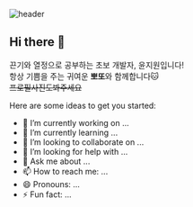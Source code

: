 ![header](https://capsule-render.vercel.app/api?type=waving&height=250&color=gradient&text=lovelyppotto&reversal=false&textBg=false&fontSize=60&fontAlign=69&fontAlignY=43&animation=fadeIn&rotate=0&descSize=2)

## Hi there 👋

끈기와 열정으로 공부하는 초보 개발자, 윤지원입니다!  
항상 기쁨을 주는 귀여운 **뽀또**와 함께합니다🐱  
~~프로필사진도봐주세요~~

Here are some ideas to get you started:

- 🔭 I’m currently working on ...
- 🌱 I’m currently learning ...
- 👯 I’m looking to collaborate on ...
- 🤔 I’m looking for help with ...
- 💬 Ask me about ...
- 📫 How to reach me: ...
- 😄 Pronouns: ...
- ⚡ Fun fact: ...

